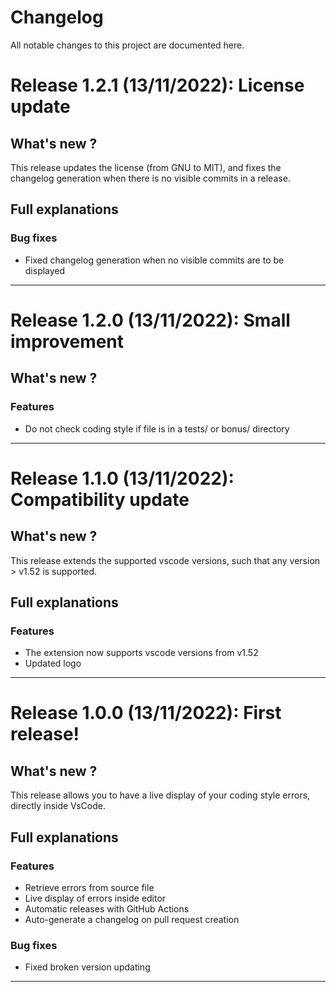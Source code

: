 # Changelog

All notable changes to this project are documented here.

# Release 1.2.1 (13/11/2022):  License update

## What's new ?
This release updates the license (from GNU to MIT), and fixes the changelog generation when there is no visible commits in a release.


## Full explanations

### Bug fixes


 * Fixed changelog generation when no visible commits are to be displayed


---

# Release 1.2.0 (13/11/2022):  Small improvement

## What's new ?
### Features


 * Do not check coding style if file is in a tests/ or bonus/ directory


---

# Release 1.1.0 (13/11/2022):  Compatibility update

## What's new ?
This release extends the supported vscode versions, such that any version > v1.52 is supported.



## Full explanations

### Features


 * The extension now supports vscode versions from v1.52
 * Updated logo


---

# Release 1.0.0 (13/11/2022):  First release!

## What's new ?
This release allows you to have a live display of your coding style errors, directly inside VsCode.



## Full explanations

### Features


 * Retrieve errors from source file
 * Live display of errors inside editor
 * Automatic releases with GitHub Actions
 * Auto-generate a changelog on pull request creation

### Bug fixes


 * Fixed broken version updating


---

